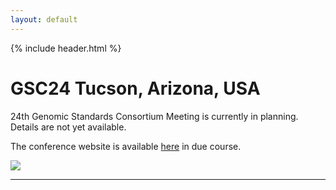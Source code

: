 ```yaml
---
layout: default
---
```


{% include header.html %}

# GSC24 Tucson, Arizona, USA

24th Genomic Standards Consortium Meeting is currently in planning. Details are not yet available.

The conference website is available [here](https://genomicsstandardsconsortium.github.io/GSC24-Tucson/) in due course.

![](/GSC24/GSC24-Tuscon-Flier.png)

-----



<!--
## **Genomic Standards for Precision Medicine, Agriculture, Comparative Genomics, and Metabolomics**

GSC23 sessions will focus on tackling metadata challenges related to the sample collection, processing and genomic sequencing workflow critical for small and large scale datasets within the fields of medical genomics, agriculture, comparative genomics, and metabolomics tackling metadata challenges related to the sample collection, processing and genomic sequencing workflow critical for small and large scale datasets. It is our intention to discuss and plan for evolving genomic and laboratory standards to address the needs of the clinical, academic and industry researchers with a focus on precision medicine and agriculture.

**Local Hosts:** The **[Faculty of Medicine Siriraj Hospital at Mahidol University](https://www2.si.mahidol.ac.th/en/)** and the **[National Center for Genetic Engineering and Biotechnology](http://www.biotec.or.th/en/) (BIOTEC/NSTDA)**

![](/GSC23/Mahidol-300x93.png)
![](/GSC23/biotec-300x95.jpeg)
![](/GSC23/nstda-300x98.jpeg)

**Dates:** Aug 7-11, 2023

        ![](/GSC23/bangkok.jpeg)

**Location**: Srisavarindhira Building, [Siriraj Hospital Mahidol University](https://www2.si.mahidol.ac.th/en/), 2 Thanon Wang Lang, Siriraj, Bangkok Noi, Bangkok 10700, Thailand

**Education Day** (Date:7 Aug TBC), **GSC23 Workshops** (Date:11 Aug TBC)

**Main GSC23 meeting:**  (Date:8-10 Aug TBC)

** Please note that the schedule is subject to change**

**Sessions:** **Precision Medicine, Agriculture,** **Comparative Genomics,** **and Metabolomics**

## Hotels 

Attendees are encouraged to make their hotel booking as early as possible. Here we provide a list of Bangkok (3 star and 4 star) hotels, with estimated per night costs (for the meeting dates, prices were looked up in February, 2020) 

[Hotel List](/GSC23/hotels.docx)

[Translation rates](https://www.xe.com/currencyconverter/convert/?Amount=1&From=USD&To=THB) for Thai Baht (THB) to USD

## **Agenda – Confirmed Speakers:**

**Day 1 (Date:TBA)**

**Session:** **Genomic Standards for Precision Medicine**

**Keynote:** **Personalized Medicine –** **Leslie Biesecker** (NIH/NHGRI)

**Curating Clinical Genomes –** Manop Pithukpakorn (Faculty of Medicine Siriraj Hospital, Mahidol University)

**Human Cell Atlas Project –** Varodom Charoensawan (Faculty of Science, Mahidol University)

**Pathogen Genomics – October Michael Sessions** (NUS School of Public Health, Singapore)

**Session: Standards Perspectives from Publishing and Databases**

**Journal perspective: Gigascience –** Chris Hunter 

**Journal perspective: Scientific Data –** Varsha Khodiyar 

**Database perspective: NCBI Resources** – Ilene Mizrachi

**Database perspective: DDBJ** – Kyung-Bum Lee

**Database perspective: National Genomics Data Center, China** –Yiming Bao

**Working Group Sessions – Afternoon Networking**

*   GSC Compliance and Interoperability Working Group
*   Standards in Personalized Medicine

**Day 2(Date:TBA)** 

**Session: Genomic Standards for Metabolomics**

**Keynote:** **Jia Li** **–** (Imperial College London)

**Metabolomics standards in natural product research –** Sakda Khoomrung (Siriraj Hospital, Mahidol University, Thailand)

**Standardised NMR Metabolomics and its applications –** Jutarop Phetcharaburanin (Khon Kaen University, Thailand)

**Session:** **Genomic Standards for Agriculture Microbiomes** 

**AgMicrobiome Research Coordination Network (RCN)** – Lindal Kinkel (University of Minnesota) 

**Standardization of next-generation sequencing method to study gut microbial diversity in shrimp** – Wanilada Rungrassamee (National Center for Genetic Engineering and Biotechnology, Thailand)

**Working Group Sessions – Afternoon Networking** 

*   GSC Compliance and Interoperability Working Group
*   Ag Microbiome 
*   Metabolomics Standards
*   Standardized Protocols
*   Comparative Genomics

**Day3 (Date:TBA)**

 **Session: GSC Current & Evolving Standards**

Session Speakers:

**GSC Compliance and Interoperability Working Group –** Ramona Walls (University of Arizona)

**RNA Microbial Standards –** Scott Tighe (University of Vermont)

**FAIR Principles** **–** Susanna-Assunta Sansone (Oxford University)

**Food – Pathogen Microbiome Standards –** (FDA)

**Venom – Parasite Microbiome Standards** – Sabah Ul-Hasan (Scripps Research)

**Session: Genomic Standards for Comparative Genomics**

Nikos Kyrpides – JGI

Parwinder Kaur – DNA Zoo Australia

**Engineering Therapeutic Cells: Clinical Standards and Metrics –** Chris Mason (Weill Cornell Medicine)

**Spike-in DNA Standards for NGS Sequencing –** Dieter Tourlousse (AIST, Japan)

**Sponsors:**

[![](/GSC23/agilent-logo.png "Agilent")](https://www.agilent.com/) 

[![](/GSC23/scientificData.png "Scientific Data")](https://www.nature.com/sdata/) 

[![](/GSC23/CNGB-LOGO-300x154.png "Chine National GeneBank(CNGB)")](https://db.cngb.org) 

-->